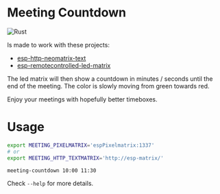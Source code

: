 # Meeting Countdown

![Rust](https://github.com/EdJoPaTo/meeting-countdown/workflows/Rust/badge.svg)

Is made to work with these projects:

- [esp-http-neomatrix-text](https://github.com/EdJoPaTo/esp-http-neomatrix-text)
- [esp-remotecontrolled-led-matrix](https://github.com/EdJoPaTo/esp-remotecontrolled-led-matrix)

The led matrix will then show a countdown in minutes / seconds until the end of the meeting.
The color is slowly moving from green towards red.

Enjoy your meetings with hopefully better timeboxes.

# Usage

```bash
export MEETING_PIXELMATRIX='espPixelmatrix:1337'
# or
export MEETING_HTTP_TEXTMATRIX='http://esp-matrix/'

meeting-countdown 10:00 11:30
```

Check `--help` for more details.
